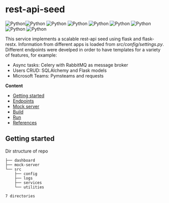 # rest-api-seed
![Python](https://img.shields.io/badge/restapi-v1.0.0-orange)![Python](https://img.shields.io/badge/flask-v1.1.2-blue)
![Python](https://img.shields.io/badge/flaskrestx-0.2.0-blue)
![Python](https://img.shields.io/badge/celery-v4.4.5-blue)
![Python](https://img.shields.io/badge/flower-v0.9.4-blue)
![Python](https://img.shields.io/badge/gunicorn-v19.7.1-blue)
![Python](https://img.shields.io/badge/pymsteams-v0.1.13-blue)
![Python](https://img.shields.io/badge/python-v3.7-blue)
![Python](https://img.shields.io/badge/platform-linux--64%7Cwin--64-lightgrey)

This service implements a scalable rest-api seed using flask and flask-restx. Information from different apps is loaded from *src/config/settings.py*. Different endpoints were develped in order to have templates for a variety of features, for example:

- Async tasks: Celery with RabbitMQ as message broker
- Users CRUD: SQLAlchemy and Flask models
- Microsoft Teams: Pymsteams and requests

**Content**
- [Getting started](#getting-started)
- [Endpoints](#endpoints)
- [Mock server](#mock-server)
- [Build](#docker)
- [Run](#run)
- [References](#references)


## Getting started

Dir structure of repo
```
├── dashboard
├── mock-server
└── src
    ├── config
    ├── logs
    ├── services
    └── utilities

7 directories
```
